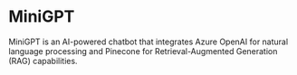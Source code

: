 # MiniGPT
MiniGPT is an AI-powered chatbot that integrates Azure OpenAI for natural language processing and Pinecone for Retrieval-Augmented Generation (RAG) capabilities. 
